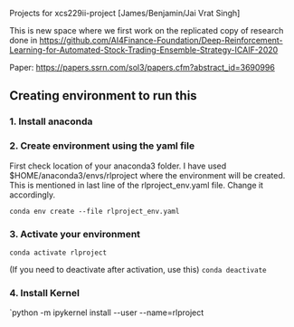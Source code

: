 Projects for xcs229ii-project [James/Benjamin/Jai Vrat Singh]

This is new space where we first work on the replicated copy of research done
in https://github.com/AI4Finance-Foundation/Deep-Reinforcement-Learning-for-Automated-Stock-Trading-Ensemble-Strategy-ICAIF-2020

Paper: https://papers.ssrn.com/sol3/papers.cfm?abstract_id=3690996



## Creating environment to run this
### 1. Install anaconda

### 2. Create environment using the yaml file
First check location of your anaconda3 folder. I have used $HOME/anaconda3/envs/rlproject where the environment will be created.
This is mentioned in last line of the rlproject_env.yaml file. Change it accordingly.

`conda env create --file rlproject_env.yaml`


### 3. Activate your environment
`conda activate rlproject`

(If you need to deactivate after activation, use this)
`conda deactivate`

### 4. Install Kernel
`python -m ipykernel install --user --name=rlproject

